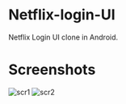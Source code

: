 # Netflix-login-UI
Netflix Login UI clone in Android.
# Screenshots
![scr1](https://i.ibb.co/1JzHXKC/1.png)
![scr2](https://i.ibb.co/k423RR2/2.png)
